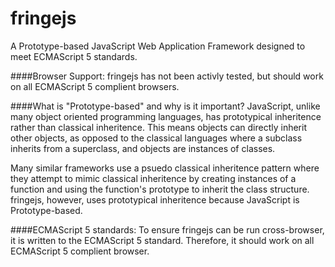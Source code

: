 fringejs
========
A Prototype-based JavaScript Web Application Framework designed to meet ECMAScript 5 standards.

####Browser Support:
fringejs has not been activly tested, but should work on all ECMAScript 5 complient browsers.


####What is "Prototype-based" and why is it important?
JavaScript, unlike many object oriented programming languages, has prototypical inheritence rather than classical inheritence.
This means objects can directly inherit other objects, as opposed to the classical languages where a subclass inherits from a superclass, and objects are instances of classes.

Many similar frameworks use a psuedo classical inheritence pattern where they attempt to mimic classical inheritence by creating instances of a function and using the function's prototype to inherit the class structure. fringejs, however, uses prototypical inheritence because JavaScript is Prototype-based.


####ECMAScript 5 standards:
To ensure fringejs can be run cross-browser, it is written to the ECMAScript 5 standard. Therefore, it should work on all ECMAScript 5 complient browser.
